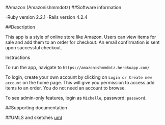 #Amazon (Amazonishmmdotz)
##Software information

-Ruby version 2.2.1
-Rails version 4.2.4

##Description

This app is a style of online store like Amazon. Users can view items for sale
and add them to an order for checkout. An email confirmation is sent upon
successful checkout.

Instructions

To run the app, navigate to `https://amazonishmmdotz.herokuapp.com/`

To login, create your own account by clicking on `Login or Create new account`
on the home page. This will give you permission to access add items to an order.
You do not need an account to browse.

To see admin-only features, login as `Michelle`, password: `password`.


##Supporting documentation

##UMLS and sketches
[uml](/theironyard.jpeg)
